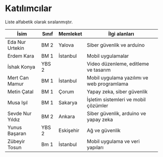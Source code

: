 # Katılımcılar
Liste alfabetik olarak sıralanmıştır.

| İsim              | Sınıf         | Memleket      | İlgi alanları |
| ------------------| ------------- | ------------- | ------------- |
| Eda Nur Urtekin   | BM 2          | Yalova        | Siber güvenlik ve arduino |
| Erdem Kara        | BM 1          | İstanbul      | Mobil uygulamalar
| İshak Konya       | YBS 2         |               | Video düzenleme, editleme ve tasarım|
| Mert Can Mamur    | BM 1          | İstanbul      | Mobil uygulama yazılımı ve web programlama |
| Metin Çatal       | BM 1          | Çorum         | Yapay zeka, siber güvenlik |
| Musa Işıl         | BM 1          | Sakarya       | İşletim sistemleri ve mobil çözümler |
| Sevde Nur Yıldız  | BM 2          | Ankara        | Siber güvenlik, arduino ve yapay zeka |
| Yunus Başaran     | YBS 2         | Eskişehir     | Ağ ve güvenlik|
| Zübeyir Tosun     | Bm 1          | İstanbul      | Mobil uygulama ve veri yapıları |
